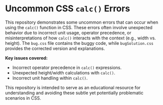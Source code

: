 # Uncommon CSS `calc()` Errors

This repository demonstrates some uncommon errors that can occur when using the `calc()` function in CSS.  These errors often involve unexpected behavior due to incorrect unit usage, operator precedence, or misinterpretations of how `calc()` interacts with the context (e.g., width vs. height). The `bug.css` file contains the buggy code, while `bugSolution.css` provides the corrected version and explanations.

**Key issues covered:**

* Incorrect operator precedence in `calc()` expressions.
* Unexpected height/width calculations with `calc()`.
* Incorrect unit handling within `calc()`.

This repository is intended to serve as an educational resource for understanding and avoiding these subtle yet potentially problematic scenarios in CSS.